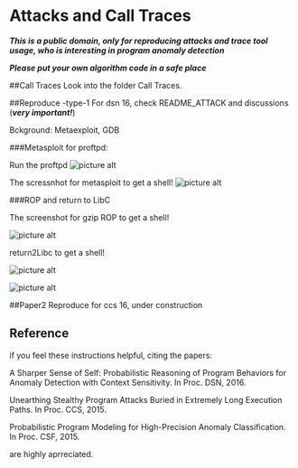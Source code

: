# Attacks and Call Traces

***This is a public domain, only for reproducing attacks and trace tool usage, who is interesting in program anomaly detection***

***Please put your own algorithm code in a safe place***

##Call Traces
Look into the folder Call Traces.

##Reproduce -type-1
For dsn 16, check README_ATTACK and discussions (***very important!***)

Bckground: Metaexploit, GDB

###Metasploit for proftpd:

Run the proftpd 
 ![picture alt](https://github.com/yaoGroupAnomaly/reproduceAttacks/blob/master/image/startProftpd.png "Get the Shell from metasploit")


The scressnhot for metasploit to get a shell!
 ![picture alt](https://github.com/yaoGroupAnomaly/reproduceAttacks/blob/master/image/getTheshell.png "Get the Shell from metasploit")


###ROP and return to LibC

The screenshot for gzip ROP to get a shell!

 ![picture alt](https://github.com/yaoGroupAnomaly/reproduceAttacks/blob/master/image/ropShell.png "Get the Shell from metasploit")


return2Libc to get a shell!

 ![picture alt](https://github.com/yaoGroupAnomaly/reproduceAttacks/blob/master/image/LibCgetAshell.png "Return toLibc how to find addresses")

 ![picture alt](https://github.com/yaoGroupAnomaly/reproduceAttacks/blob/master/image/returnToLibcCode.png "Map address to code")


##Paper2 Reproduce
for ccs 16, under construction 


## Reference 
if you feel these instructions helpful, citing the papers:

A Sharper Sense of Self: Probabilistic Reasoning of Program Behaviors for Anomaly Detection with Context Sensitivity. In Proc. DSN, 2016.

Unearthing Stealthy Program Attacks Buried in Extremely Long Execution Paths. In Proc. CCS, 2015.

Probabilistic Program Modeling for High-Precision Anomaly Classification. In Proc. CSF, 2015.

are highly aprreciated.
